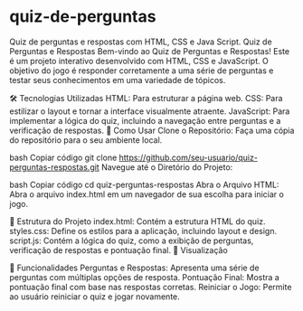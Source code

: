 # quiz-de-perguntas
Quiz de perguntas e respostas com HTML, CSS e Java Script.
Quiz de Perguntas e Respostas
Bem-vindo ao Quiz de Perguntas e Respostas! Este é um projeto interativo desenvolvido com HTML, CSS e JavaScript. O objetivo do jogo é responder corretamente a uma série de perguntas e testar seus conhecimentos em uma variedade de tópicos.

🛠️ Tecnologias Utilizadas
HTML: Para estruturar a página web.
CSS: Para estilizar o layout e tornar a interface visualmente atraente.
JavaScript: Para implementar a lógica do quiz, incluindo a navegação entre perguntas e a verificação de respostas.
🚀 Como Usar
Clone o Repositório: Faça uma cópia do repositório para o seu ambiente local.

bash
Copiar código
git clone https://github.com/seu-usuario/quiz-perguntas-respostas.git
Navegue até o Diretório do Projeto:

bash
Copiar código
cd quiz-perguntas-respostas
Abra o Arquivo HTML: Abra o arquivo index.html em um navegador de sua escolha para iniciar o jogo.

📂 Estrutura do Projeto
index.html: Contém a estrutura HTML do quiz.
styles.css: Define os estilos para a aplicação, incluindo layout e design.
script.js: Contém a lógica do quiz, como a exibição de perguntas, verificação de respostas e pontuação final.
🎨 Visualização

🧩 Funcionalidades
Perguntas e Respostas: Apresenta uma série de perguntas com múltiplas opções de resposta.
Pontuação Final: Mostra a pontuação final com base nas respostas corretas.
Reiniciar o Jogo: Permite ao usuário reiniciar o quiz e jogar novamente.
